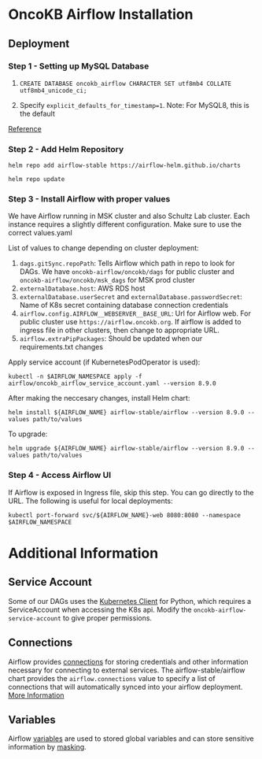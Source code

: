 # OncoKB Airflow Installation

## Deployment

### Step 1 - Setting up MySQL Database

1. `CREATE DATABASE oncokb_airflow CHARACTER SET utf8mb4 COLLATE utf8mb4_unicode_ci;`

2. Specify `explicit_defaults_for_timestamp=1`. Note: For MySQL8, this is the default

[Reference](https://airflow.apache.org/docs/apache-airflow/stable/howto/set-up-database.html#setting-up-a-mysql-database)

### Step 2 - Add Helm Repository

```
helm repo add airflow-stable https://airflow-helm.github.io/charts

helm repo update
```

### Step 3 - Install Airflow with proper values

We have Airflow running in MSK cluster and also Schultz Lab cluster. Each instance requires a slightly different configuration. Make sure to use the correct values.yaml

List of values to change depending on cluster deployment:

1. `dags.gitSync.repoPath`: Tells Airflow which path in repo to look for DAGs. We have `oncokb-airflow/oncokb/dags` for public cluster and `oncokb-airflow/oncokb/msk_dags` for MSK prod cluster
2. `externalDatabase.host`: AWS RDS host
3. `externalDatabase.userSecret` and `externalDatabase.passwordSecret`: Name of K8s secret containing database connection credentials
4. `airflow.config.AIRFLOW__WEBSERVER__BASE_URL`: Url for Airflow web. For public cluster use `https://airflow.oncokb.org`. If airflow is added to ingress file in other clusters, then change to appropriate URL.
5. `airflow.extraPipPackages`: Should be updated when our requirements.txt changes

Apply service account (if KubernetesPodOperator is used):

```
kubectl -n $AIRFLOW_NAMESPACE apply -f airflow/oncokb_airflow_service_account.yaml --version 8.9.0
```

After making the neccesary changes, install Helm chart:

```
helm install ${AIRFLOW_NAME} airflow-stable/airflow --version 8.9.0 --values path/to/values
```

To upgrade:

```
helm upgrade ${AIRFLOW_NAME} airflow-stable/airflow --version 8.9.0 --values path/to/values
```

### Step 4 - Access Airflow UI

If Airflow is exposed in Ingress file, skip this step. You can go directly to the URL. The following is useful for local deployments:

```
kubectl port-forward svc/${AIRFLOW_NAME}-web 8080:8080 --namespace $AIRFLOW_NAMESPACE
```

# Additional Information

## Service Account

Some of our DAGs uses the [Kubernetes Client](https://github.com/kubernetes-client/python) for Python, which requires a ServiceAccount when accessing the K8s api. Modify the `oncokb-airflow-service-account` to give proper permissions.

## Connections

Airflow provides [connections](https://airflow.apache.org/docs/apache-airflow/stable/howto/connection.html) for storing credentials and other information necessary for connecting to external services. The airflow-stable/airflow chart provides the `airflow.connections` value to specify a list of connections that will automatically synced into your airflow deployment. [More Information](https://github.com/airflow-helm/charts/blob/main/charts/airflow/docs/faq/dags/airflow-connections.md)

## Variables

Airflow [variables](https://airflow.apache.org/docs/apache-airflow/stable/howto/variable.html) are used to stored global variables and can store sensitive information by [masking](https://airflow.apache.org/docs/apache-airflow/stable/administration-and-deployment/security/secrets/mask-sensitive-values.html).
